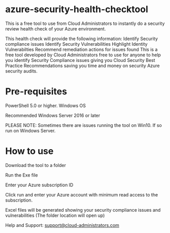 # azure-security-health-checktool
This is a free tool to use from Cloud Administrators to instantly do a security review health check of your Azure environment.

This health check will provide the following information:
Identify Security compliance issues
Identify Security Vulnerabilities
Highlight Identity Vulnerabilties
Recommend remediation actions for issues found
This is a free tool developed by Cloud Administrators free to use for anyone to help you identify Security Compliance issues giving you Cloud Security Best Practice Recommendations saving you time and money on security Azure security audits.


# Pre-requisites
PowerShell 5.0 or higher.
Windows OS

Recommended
Windows Server 2016 or later

PLEASE NOTE: 
Sometimes there are issues running the tool on Win10.
If so run on Windows Server.


# How to use
Download the tool to a folder

Run the Exe file

Enter your Azure subscription ID

Click run and enter your Azure account with minimum read access to the subscription.

Excel files will be generated showing your security compliance issues and vulnerabilities (The folder location will open up)

Help and Support: support@cloud-administrators.com
